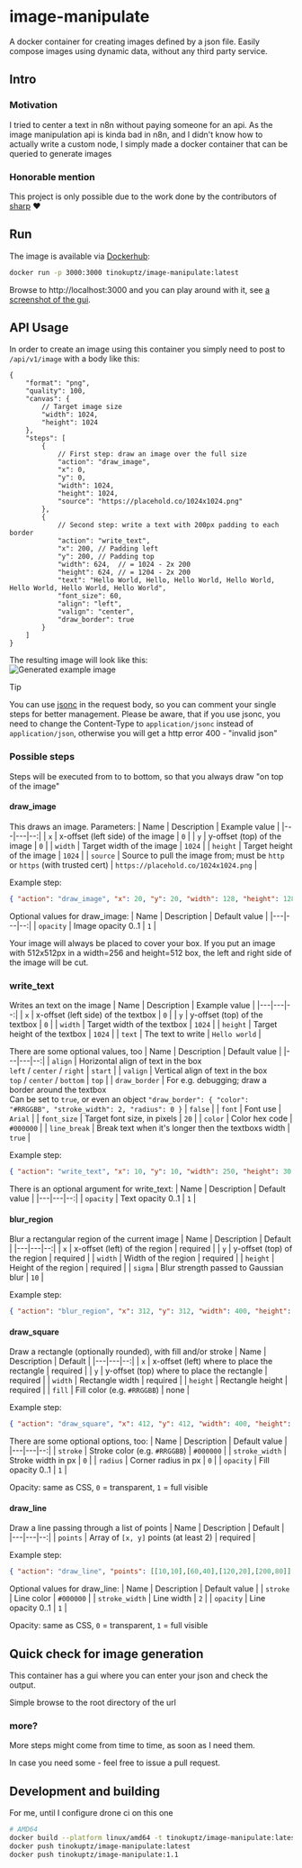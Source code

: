 # image-manipulate
A docker container for creating images defined by a json file. Easily compose images using dynamic data, without any third party service.

## Intro

### Motivation
I tried to center a text in n8n without paying someone for an api. As the image manipulation api is kinda bad in n8n, and I didn't know how to actually write a custom node, I simply made a docker container that can be queried to generate images

### Honorable mention
This project is only possible due to the work done by the contributors of [sharp](https://www.npmjs.com/package/sharp) ❤️

## Run
The image is available via [Dockerhub](https://hub.docker.com/r/tinokuptz/image-manipulate):
```sh
docker run -p 3000:3000 tinokuptz/image-manipulate:latest
```
Browse to http://localhost:3000 and you can play around with it, see [a screenshot of the gui](https://github.com/tino-kuptz/image-manipulate/blob/main/readme/local-frontend.png).

## API Usage
In order to create an image using this container you simply need to post to `/api/v1/image` with a body like this:
```jsonc
{
    "format": "png",
    "quality": 100,
    "canvas": {
        // Target image size
        "width": 1024,
        "height": 1024
    },
    "steps": [
        {
            // First step: draw an image over the full size
            "action": "draw_image",
            "x": 0,
            "y": 0,
            "width": 1024,
            "height": 1024,
            "source": "https://placehold.co/1024x1024.png"
        },
        {
            // Second step: write a text with 200px padding to each border
            "action": "write_text",
            "x": 200, // Padding left
            "y": 200, // Padding top
            "width": 624,  // = 1024 - 2x 200
            "height": 624, // = 1204 - 2x 200
            "text": "Hello World, Hello, Hello World, Hello World, Hello World, Hello World, Hello World",
            "font_size": 60,
            "align": "left",
            "valign": "center",
            "draw_border": true
        }
    ]
}
```
The resulting image will look like this:<br>
<img src="readme/example-image.png" alt="Generated example image" style="max-width: 50dvw; max-height: 50dvh;" />

> [!TIP]
> You can use [jsonc](https://github.com/komkom/jsonc) in the request body, so you can comment your single steps for better management.
> Please be aware, that if you use jsonc, you need to change the Content-Type to `application/jsonc` instead of `application/json`, otherwise you will get a http error 400 - "invalid json"

### Possible steps
Steps will be executed from to to bottom, so that you always draw "on top of the image"

#### draw_image
This draws an image. Parameters:
| Name | Description | Example value |
|---|---|--:|
| `x` | x-offset (left side) of the image | `0` |
| `y` | y-offset (top) of the image | `0` |
| `width` | Target width of the image | `1024` |
| `height` | Target height of the image | `1024` |
| `source` | Source to pull the image from; must be `http` or `https` (with trusted cert) | `https://placehold.co/1024x1024.png` |

Example step:
```json
{ "action": "draw_image", "x": 20, "y": 20, "width": 128, "height": 128, "text": "https://placehold.co/128x128.png" }
```

Optional values for draw_image:
| Name | Description | Default value |
|---|---|--:|
| `opacity` | Image opacity 0..1 | `1` |

Your image will always be placed to cover your box. If you put an image with 512x512px in a width=256 and height=512 box, the left and right side of the image will be cut.

### write_text
Writes an text on the image
| Name | Description | Example value |
|---|---|--:|
| `x` | x-offset (left side) of the textbox | `0` |
| `y` | y-offset (top) of the textbox | `0` |
| `width` | Target width of the textbox | `1024` |
| `height` | Target height of the textbox | `1024` |
| `text` | The text to write | `Hello world` |

There are some optional values, too
| Name | Description | Default value |
|---|---|--:|
| `align` | Horizontal align of text in the box<br>`left` / `center` / `right` | `start` |
| `valign` | Vertical align of text in the box<br>`top` / `center` / `bottom` | `top` |
| `draw_border` | For e.g. debugging; draw a border around the textbox<br>Can be set to `true`, or even an object `"draw_border": { "color": "#RRGGBB", "stroke_width": 2, "radius": 0 }` | `false` |
| `font` | Font use | `Arial` |
| `font_size` | Target font size, in pixels | `20` |
| `color` | Color hex code | `#000000` |
| `line_break` | Break text when it's longer then the textboxs width | `true` |

Example step:
```json
{ "action": "write_text", "x": 10, "y": 10, "width": 250, "height": 30, "text": "Hellow world" }
```

There is an optional argument for write_text:
| Name | Description | Default value |
|---|---|--:|
| `opacity` | Text opacity 0..1 | `1` |

#### blur_region
Blur a rectangular region of the current image
| Name | Description | Default |
|---|---|--:|
| `x` | x-offset (left) of the region | required |
| `y` | y-offset (top) of the region | required |
| `width` | Width of the region | required |
| `height` | Height of the region | required |
| `sigma` | Blur strength passed to Gaussian blur | `10` |

Example step:
```json
{ "action": "blur_region", "x": 312, "y": 312, "width": 400, "height": 400, "sigma": 12 }
```

#### draw_square
Draw a rectangle (optionally rounded), with fill and/or stroke
| Name | Description | Default |
|---|---|--:|
| `x` | x-offset (left) where to place the rectangle | required |
| `y` | y-offset (top) where to place the rectangle | required |
| `width` | Rectangle width | required |
| `height` | Rectangle height | required |
| `fill` | Fill color (e.g. `#RRGGBB`) | none |

Example step:
```json
{ "action": "draw_square", "x": 412, "y": 412, "width": 400, "height": 400, "fill": "#FFAA00", "stroke": "#333333", "stroke_width": 4, "radius": 12, "opacity": 0.85 }
```

There are some optional options, too:
| Name | Description | Default value |
|---|---|--:|
| `stroke` | Stroke color (e.g. `#RRGGBB`) | `#000000` |
| `stroke_width` | Stroke width in px | `0` |
| `radius` | Corner radius in px | `0` |
| `opacity` | Fill opacity 0..1 | `1` |

Opacity: same as CSS, `0` = transparent, `1` = full visible

#### draw_line
Draw a line passing through a list of points
| Name | Description | Default |
|---|---|--:|
| `points` | Array of `[x, y]` points (at least 2) | required |

Example step:
```json
{ "action": "draw_line", "points": [[10,10],[60,40],[120,20],[200,80]], "stroke": "#00AEEF", "stroke_width": 6 }
```

Optional values for draw_line:
| Name | Description | Default value |
| `stroke` | Line color | `#000000` |
| `stroke_width` | Line width | `2` |
| `opacity` | Line opacity 0..1 | `1` |

Opacity: same as CSS, `0` = transparent, `1` = full visible

## Quick check for image generation
This container has a gui where you can enter your json and check the output.

Simple browse to the root directory of the url

### more?
More steps might come from time to time, as soon as I need them.

In case you need some - feel free to issue a pull request.

## Development and building
For me, until I configure drone ci on this one
```sh
# AMD64
docker build --platform linux/amd64 -t tinokuptz/image-manipulate:latest -t tinokuptz/image-manipulate:1.1 .
docker push tinokuptz/image-manipulate:latest
docker push tinokuptz/image-manipulate:1.1
```